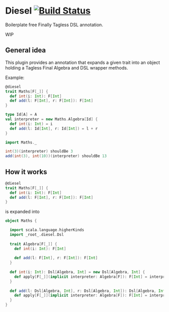 # Diesel [![Build Status](https://travis-ci.org/lloydmeta/diesel.svg?branch=master)](https://travis-ci.org/lloydmeta/diesel)

Boilerplate free Finally Tagless DSL annotation.

WIP 

## General idea

This plugin provides an annotation that expands a given trait into an object
holding a Tagless Final Algebra and DSL wrapper methods.

Example:

```scala
@diesel
trait Maths[F[_]] {
  def int(i: Int): F[Int]
  def add(l: F[Int], r: F[Int]): F[Int]
}

type Id[A] = A
val interpreter = new Maths.Algebra[Id] {
  def int(i: Int) = i
  def add(l: Id[Int], r: Id[Int]) = l + r
}

import Maths._

int(3)(interpreter) shouldBe 3
add(int(3), int(10))(interpreter) shouldBe 13

```

## How it works

```scala
@diesel
trait Maths[F[_]] {
  def int(i: Int): F[Int]
  def add(l: F[Int], r: F[Int]): F[Int]
}
```

is expanded into

```scala
object Maths {

  import scala.language.higherKinds
  import _root_.diesel.Dsl
  
  trait Algebra[F[_]] {
    def int(i: Int): F[Int]
  
    def add(l: F[Int], r: F[Int]): F[Int]
  }
  
  def int(i: Int): Dsl[Algebra, Int] = new Dsl[Algebra, Int] {
    def apply[F[_]](implicit interpreter: Algebra[F]): F[Int] = interpreter.int(i)
  }
  
  def add(l: Dsl[Algebra, Int], r: Dsl[Algebra, Int]): Dsl[Algebra, Int] = new Dsl[Algebra, Int] {
    def apply[F[_]](implicit interpreter: Algebra[F]): F[Int] = interpreter.add(l.apply[F], r.apply[F])
  }
}
```